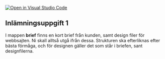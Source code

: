 [![Open in Visual Studio Code](https://classroom.github.com/assets/open-in-vscode-c66648af7eb3fe8bc4f294546bfd86ef473780cde1dea487d3c4ff354943c9ae.svg)](https://classroom.github.com/online_ide?assignment_repo_id=8643153&assignment_repo_type=AssignmentRepo)
## Inlämningsuppgift 1

I mappen **brief** finns en kort brief från kunden, samt design filer för webbsajten.
Ni skall alltså utgå ifrån dessa. Strukturen ska efterliknas efter bästa förmåga, och för designen gäller det som står i briefen, sant designfilerna.


